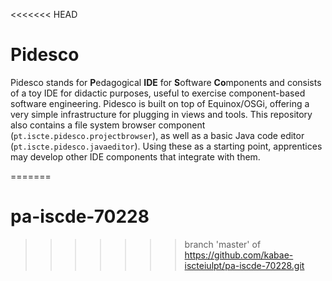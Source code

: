 <<<<<<< HEAD
# Pidesco
Pidesco stands for **P**edagogical **IDE** for **S**oftware **Co**mponents and consists of a toy IDE for didactic purposes, useful to exercise component-based software engineering. Pidesco is built on top of Equinox/OSGi, offering a very simple infrastructure for plugging in views and tools. This repository also contains a file system browser component (`pt.iscte.pidesco.projectbrowser`), as well as a basic Java code editor (`pt.iscte.pidesco.javaeditor`). Using these as a starting point, apprentices may develop other IDE components that integrate with them.

=======
# pa-iscde-70228
>>>>>>> branch 'master' of https://github.com/kabae-iscteiulpt/pa-iscde-70228.git
